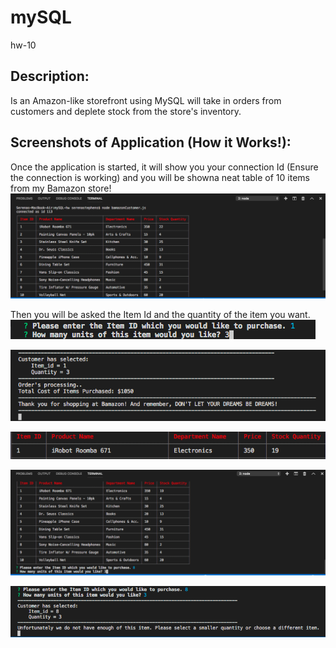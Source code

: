 # mySQL
hw-10

## Description:
Is an Amazon-like storefront using MySQL will take in orders from customers and deplete stock from the store's inventory.

## Screenshots of Application (How it Works!):

Once the application is started, it will show you your connection Id (Ensure the connection is working) and you will be showna neat table of 10 items from my Bamazon store!
![Image description](https://github.com/sstephens4/mySQL/blob/master/images/Screen%20Shot%201.png?raw=true)


Then you will be asked the Item Id and the quantity of the item you want.
![ScreenShot 2](https://github.com/sstephens4/mySQL/blob/master/images/Screen%20Shot%202.png?raw=true)



![ScreenShot 3](https://github.com/sstephens4/mySQL/blob/master/images/Screen%20Shot%203.png?raw=true)



![ScreenShot 4](https://github.com/sstephens4/mySQL/blob/master/images/Screen%20Shot%204.png?raw=true)



![ScreenShot 5](https://github.com/sstephens4/mySQL/blob/master/images/Screen%20Shot%205.png?raw=true)



![ScreenShot 6](https://github.com/sstephens4/mySQL/blob/master/images/Screen%20Shot%206.png?raw=true)




